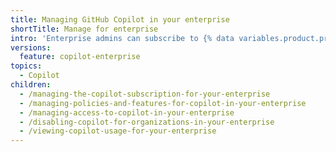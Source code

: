 ```yaml
---
title: Managing GitHub Copilot in your enterprise
shortTitle: Manage for enterprise
intro: 'Enterprise admins can subscribe to {% data variables.product.prodname_copilot_short %}, manage {% data variables.product.prodname_copilot_short %} for organizations in the enterprise, and control {% data variables.product.prodname_copilot_short %} policies.'
versions:
  feature: copilot-enterprise
topics:
  - Copilot
children:
  - /managing-the-copilot-subscription-for-your-enterprise
  - /managing-policies-and-features-for-copilot-in-your-enterprise
  - /managing-access-to-copilot-in-your-enterprise
  - /disabling-copilot-for-organizations-in-your-enterprise
  - /viewing-copilot-usage-for-your-enterprise
---
```


